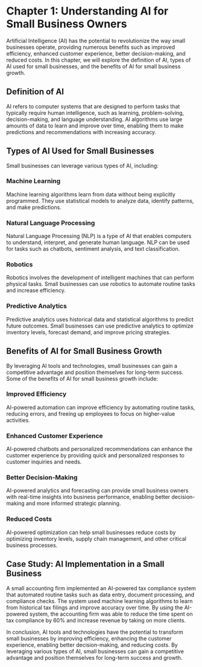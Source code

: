 Chapter 1: Understanding AI for Small Business Owners
=====================================================

Artificial Intelligence (AI) has the potential to revolutionize the way small businesses operate, providing numerous benefits such as improved efficiency, enhanced customer experience, better decision-making, and reduced costs. In this chapter, we will explore the definition of AI, types of AI used for small businesses, and the benefits of AI for small business growth.

Definition of AI
----------------

AI refers to computer systems that are designed to perform tasks that typically require human intelligence, such as learning, problem-solving, decision-making, and language understanding. AI algorithms use large amounts of data to learn and improve over time, enabling them to make predictions and recommendations with increasing accuracy.

Types of AI Used for Small Businesses
-------------------------------------

Small businesses can leverage various types of AI, including:

### Machine Learning

Machine learning algorithms learn from data without being explicitly programmed. They use statistical models to analyze data, identify patterns, and make predictions.

### Natural Language Processing

Natural Language Processing (NLP) is a type of AI that enables computers to understand, interpret, and generate human language. NLP can be used for tasks such as chatbots, sentiment analysis, and text classification.

### Robotics

Robotics involves the development of intelligent machines that can perform physical tasks. Small businesses can use robotics to automate routine tasks and increase efficiency.

### Predictive Analytics

Predictive analytics uses historical data and statistical algorithms to predict future outcomes. Small businesses can use predictive analytics to optimize inventory levels, forecast demand, and improve pricing strategies.

Benefits of AI for Small Business Growth
----------------------------------------

By leveraging AI tools and technologies, small businesses can gain a competitive advantage and position themselves for long-term success. Some of the benefits of AI for small business growth include:

### Improved Efficiency

AI-powered automation can improve efficiency by automating routine tasks, reducing errors, and freeing up employees to focus on higher-value activities.

### Enhanced Customer Experience

AI-powered chatbots and personalized recommendations can enhance the customer experience by providing quick and personalized responses to customer inquiries and needs.

### Better Decision-Making

AI-powered analytics and forecasting can provide small business owners with real-time insights into business performance, enabling better decision-making and more informed strategic planning.

### Reduced Costs

AI-powered optimization can help small businesses reduce costs by optimizing inventory levels, supply chain management, and other critical business processes.

Case Study: AI Implementation in a Small Business
-------------------------------------------------

A small accounting firm implemented an AI-powered tax compliance system that automated routine tasks such as data entry, document processing, and compliance checks. The system used machine learning algorithms to learn from historical tax filings and improve accuracy over time. By using the AI-powered system, the accounting firm was able to reduce the time spent on tax compliance by 60% and increase revenue by taking on more clients.

In conclusion, AI tools and technologies have the potential to transform small businesses by improving efficiency, enhancing the customer experience, enabling better decision-making, and reducing costs. By leveraging various types of AI, small businesses can gain a competitive advantage and position themselves for long-term success and growth.



